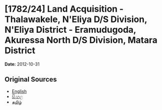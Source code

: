 # [1782/24] Land Acquisition - Thalawakele, N'Eliya D/S Division, N'Eliya District - Eramudugoda, Akuressa North D/S Division, Matara District

**Date:** 2012-10-31

## Original Sources

- [English](https://documents.gov.lk/view/extra-gazettes/2012/10/1782-24_E.pdf)
- [සිංහල](https://documents.gov.lk/view/extra-gazettes/2012/10/1782-24_S.pdf)
- [தமிழ்](https://documents.gov.lk/view/extra-gazettes/2012/10/1782-24_T.pdf)
